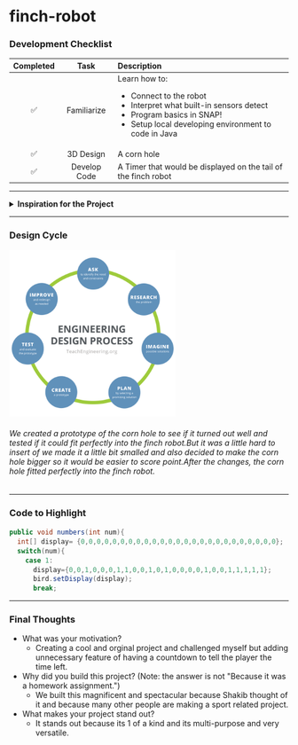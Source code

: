 # finch-robot

### Development Checklist

| Completed | Task         | Description |
|:---------:| :-----------:|:------------|
|    ✅     | Familiarize  | Learn how to: <ul><li>Connect to the robot</li><li>Interpret what built-in sensors detect</li><li>Program basics in SNAP!</li><li>Setup local developing environment to code in Java</li></ul>|
|    ✅     | 3D Design    |       A corn hole      |
|    ✅     | Develop Code |    A Timer that would be displayed on the tail of the finch robot    |

---

<details>
<summary><strong>Inspiration for the Project</strong></summary>

A fun mingame for friends to play but also adding in a competitive nature to it with 5 different distances that is farther than the previous.Each distance would give the player 60 seconds to score as much points as possible.

</details>

---

### Design Cycle
<img src="cycle.png" alt="cycle" width="300" height="300">

###### We created a prototype of the corn hole to see if it turned out well and tested if it could fit perfectly into the finch robot.But it was a little hard to insert of we made it a little bit smalled and also decided to make the corn hole bigger so it would be easier to score point.After the changes, the corn hole fitted perfectly into the finch robot.

---

### Code to Highlight

```java
public void numbers(int num){
  int[] display= {0,0,0,0,0,0,0,0,0,0,0,0,0,0,0,0,0,0,0,0,0,0,0,0,0};
  switch(num){
    case 1:
      display={0,0,1,0,0,0,1,1,0,0,1,0,1,0,0,0,0,1,0,0,1,1,1,1,1};
      bird.setDisplay(display);
      break;
```
---

### Final Thoughts
- What was your motivation?
  - Creating a cool and orginal project and challenged myself but adding unnecessary feature of having a countdown to tell the player the time left.
- Why did you build this project? (Note: the answer is not "Because it was a homework assignment.")
  - We built this magnificent and spectacular because Shakib thought of it and because many other people are making a sport related project.
- What makes your project stand out?
  - It stands out because its 1 of a kind and its multi-purpose and very versatile.
